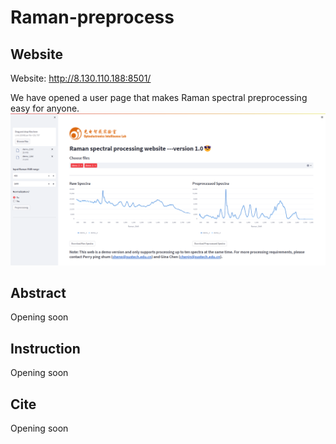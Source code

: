 # Raman-preprocess

## Website
Website: <http://8.130.110.188:8501/>

We have opened a user page that makes Raman spectral preprocessing easy for anyone.
![Alt text](./pictures/web.png)

## Abstract
Opening soon

## Instruction
Opening soon

## Cite
Opening soon
